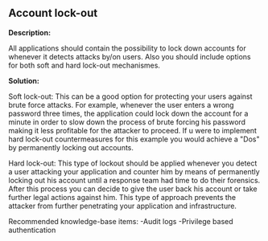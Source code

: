 
Account lock-out
-------

**Description:**

All applications should contain the possibility to lock down accounts for whenever it 
detects attacks by/on users. Also you should include options for both soft and hard
lock-out mechanismes. 

 
**Solution:**

Soft lock-out:
This can be a good option for protecting your users against brute force attacks.
For example, whenever the user enters a wrong password three times, the application could
lock down the account for a minute in order to slow down the process of brute forcing his
password making it less profitable for the attacker to proceed. If u were to implement
hard lock-out countermeasures for this example you would achieve a "Dos" by permanently
locking out accounts.

Hard lock-out:
This type of lockout should be applied whenever you detect a user attacking your 
application and counter him by means of permanently locking out his account until a 
response team had time to do their forensics. After this process you can decide to 
give the user back his account or take further legal actions against him.
This type of approach prevents the attacker from further penetrating your application
and infrastructure. 


Recommended knowledge-base items:
-Audit logs
-Privilege based authentication
